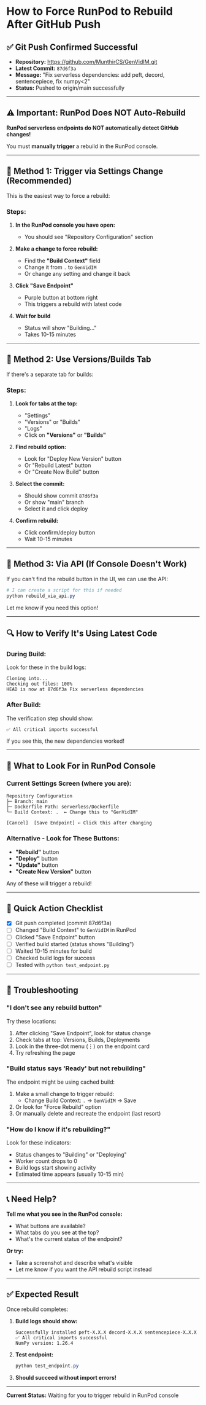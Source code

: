 # How to Force RunPod to Rebuild After GitHub Push

## ✅ Git Push Confirmed Successful

- **Repository:** https://github.com/MunthirCS/GenVidIM.git
- **Latest Commit:** `87d6f3a`
- **Message:** "Fix serverless dependencies: add peft, decord, sentencepiece, fix numpy<2"
- **Status:** Pushed to origin/main successfully

---

## ⚠️ Important: RunPod Does NOT Auto-Rebuild

**RunPod serverless endpoints do NOT automatically detect GitHub changes!**

You must **manually trigger** a rebuild in the RunPod console.

---

## 🔧 Method 1: Trigger via Settings Change (Recommended)

This is the easiest way to force a rebuild:

### Steps:

1. **In the RunPod console you have open:**
   - You should see "Repository Configuration" section

2. **Make a change to force rebuild:**
   - Find the **"Build Context"** field
   - Change it from `.` to `GenVidIM`
   - Or change any setting and change it back

3. **Click "Save Endpoint"**
   - Purple button at bottom right
   - This triggers a rebuild with latest code

4. **Wait for build**
   - Status will show "Building..."
   - Takes 10-15 minutes

---

## 🔧 Method 2: Use Versions/Builds Tab

If there's a separate tab for builds:

### Steps:

1. **Look for tabs at the top:**
   - "Settings"
   - "Versions" or "Builds"
   - "Logs"
   - Click on **"Versions"** or **"Builds"**

2. **Find rebuild option:**
   - Look for "Deploy New Version" button
   - Or "Rebuild Latest" button
   - Or "Create New Build" button

3. **Select the commit:**
   - Should show commit `87d6f3a`
   - Or show "main" branch
   - Select it and click deploy

4. **Confirm rebuild:**
   - Click confirm/deploy button
   - Wait 10-15 minutes

---

## 🔧 Method 3: Via API (If Console Doesn't Work)

If you can't find the rebuild button in the UI, we can use the API:

```powershell
# I can create a script for this if needed
python rebuild_via_api.py
```

Let me know if you need this option!

---

## 🔍 How to Verify It's Using Latest Code

### During Build:

Look for these in the build logs:

```
Cloning into...
Checking out files: 100%
HEAD is now at 87d6f3a Fix serverless dependencies
```

### After Build:

The verification step should show:

```
✅ All critical imports successful
```

If you see this, the new dependencies worked!

---

## 📸 What to Look For in RunPod Console

### Current Settings Screen (where you are):

```
Repository Configuration
├─ Branch: main
├─ Dockerfile Path: serverless/Dockerfile
└─ Build Context: .  ← Change this to "GenVidIM"

[Cancel]  [Save Endpoint] ← Click this after changing
```

### Alternative - Look for These Buttons:

- **"Rebuild"** button
- **"Deploy"** button  
- **"Update"** button
- **"Create New Version"** button

Any of these will trigger a rebuild!

---

## 🎯 Quick Action Checklist

- [x] Git push completed (commit 87d6f3a)
- [ ] Changed "Build Context" to `GenVidIM` in RunPod
- [ ] Clicked "Save Endpoint" button
- [ ] Verified build started (status shows "Building")
- [ ] Waited 10-15 minutes for build
- [ ] Checked build logs for success
- [ ] Tested with `python test_endpoint.py`

---

## 🚨 Troubleshooting

### "I don't see any rebuild button"

Try these locations:
1. After clicking "Save Endpoint", look for status change
2. Check tabs at top: Versions, Builds, Deployments
3. Look in the three-dot menu (⋮) on the endpoint card
4. Try refreshing the page

### "Build status says 'Ready' but not rebuilding"

The endpoint might be using cached build:
1. Make a small change to trigger rebuild:
   - Change Build Context: `.` → `GenVidIM` → Save
2. Or look for "Force Rebuild" option
3. Or manually delete and recreate the endpoint (last resort)

### "How do I know if it's rebuilding?"

Look for these indicators:
- Status changes to "Building" or "Deploying"
- Worker count drops to 0
- Build logs start showing activity
- Estimated time appears (usually 10-15 min)

---

## 📞 Need Help?

**Tell me what you see in the RunPod console:**
- What buttons are available?
- What tabs do you see at the top?
- What's the current status of the endpoint?

**Or try:**
- Take a screenshot and describe what's visible
- Let me know if you want the API rebuild script instead

---

## ✅ Expected Result

Once rebuild completes:

1. **Build logs should show:**
   ```
   Successfully installed peft-X.X.X decord-X.X.X sentencepiece-X.X.X
   ✅ All critical imports successful
   NumPy version: 1.26.4
   ```

2. **Test endpoint:**
   ```powershell
   python test_endpoint.py
   ```

3. **Should succeed without import errors!**

---

**Current Status:** Waiting for you to trigger rebuild in RunPod console

